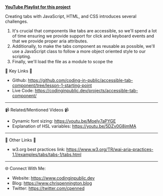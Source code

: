 **[YouTube Playlist for this project](https://www.youtube.com/watch?v=nGs8c2rfQt0&list=PLoqZcxvpWzzfHCKDahnet8KSq19zLqPtc)**

Creating tabs with JavaScript, HTML, and CSS introduces several challenges. 
1. It's crucial that components like tabs are accessible, so we'll spend a lot of time ensuring we provide support for click and keyboard events and that we provide proper aria attributes.
2. Additionally, to make the tabs component as reusable as possible, we'll use a JavaScript class to follow a more object oriented style to our scripting.
3. Finally, we'll load the file as a module to scope the 

🔗  Key Links 🔗
- Github: https://github.com/coding-in-public/accessible-tab-component/tree/lesson-1-starting-point
- Live Code: https://codinginpublic.dev/projects/accessible-tab-component/

---------------------------------------

📹  Related/Mentioned Videos 📹
- Dynamic font sizing: https://youtu.be/Moely7aPYGE
- Explanation of HSL variables: https://youtu.be/5DZv0G8jmMA

---------------------------------------

🔗  Other Links 🔗
- w3.org best practices link: https://www.w3.org/TR/wai-aria-practices-1.1/examples/tabs/tabs-1/tabs.html

---------------------------------------

🌐 Connect With Me:
- Website: https://www.codinginpublic.dev
- Blog: https://www.chrispennington.blog
- Twitter: https://twitter.com/cpenned